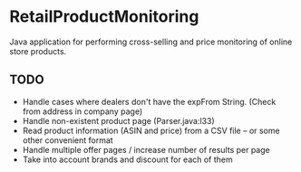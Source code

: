# RetailProductMonitoring
Java application for performing cross-selling and price monitoring of
online store products.

## TODO

- Handle cases where dealers don't have the expFrom String. (Check from address in company page)
- Handle non-existent product page (Parser.java:l33)
- Read product information (ASIN and price) from a CSV file – or some other convenient format
- Handle multiple offer pages / increase number of results per page
- Take into account brands and discount for each of them
